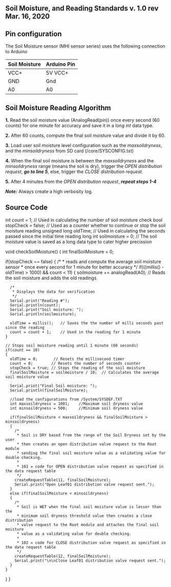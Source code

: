 Soil Moisture, and Reading Standards v. 1.0 rev Mar. 16, 2020
-----------------------------------------------------------

Pin configuration
-----------------------------------------------------------
The Soil Moisture sensor (MHI sensor series) uses the following connection to Arduino

| Soil Moisture  | Arduino Pin |
| ------------- | ------------- |
| VCC+ | 5V VCC+ |
| GND | Gnd |
| A0 | A0 |


Soil Moisture Reading Algorithm
-----------------------------------------------------------
**1.** Read the soil moisture value (AnalogRead(pin)) once every second (60 counts) for one minute for accuracy and save it in a *long int* data type.

**2.** After 60 counts, compute the final soil moisture value and divide it by 60.

**3.** Load user soil moisture level configuration such as the *maxsoildryness*, and the *minsoildryness* from SD card (/core/SYSCONFIG.txt)

**4.** When the final soil moisture is between the *maxsoildryness* and the *minsoildryness* range (means the soil is dry), trigger the *OPEN distribution request*, ***go to line 5***, else, trigger the *CLOSE distribution request*.

**5.** After 4 minutes from the *OPEN distribution request*, ***repeat steps 1-4***

***Note:*** Always create a high verbosity log.



Source Code
-----------------------------------------------------------

int count = 1;              // Used in calculating the number of soil moisture check
bool stopCheck = false;     // Used as a counter whether to continue or stop the soil moisture reading
unsigned long oldTime;      // Used in calculating the  seconds passed since the initial time reading 
long int soilmoisture = 0;  // The soil moisture value is saved as a long data type to cater higher precission

void checkSoilMoisture()
{
  int finalSoilMoisture = 0;
  
  if(stopCheck == false)
  {
    /* 
     * reads and compute the average soil moisture sensor
     * once every second for 1 minute for better accuracy
     */
    if(((millis() - oldTime) > 1000) && count < 11)
    {
      soilmoisture += analogRead(A0);   // Reads the soil moisture and adds the old readings

      /*
       * Displays the data for verification
       */
      Serial.print("Reading #");
      Serial.println(count);
      Serial.print("Soil moisture: ");
      Serial.println(soilmoisture);
    
      oldTime = millis();   // Saves the the number of milli seconds past since the reading
      count = count + 1;    // Used in the reading for 1 minute
    }

    // Stops soil moisture reading until 1 minute (60 seconds)
    if(count == 10)
    {
      oldTime = 0;       // Resets the millisecond timer
      count = 0;        // Resets the number of seconds counter
      stopCheck = true; // Stops the reading of the soil moisture
      finalSoilMoisture = soilmoisture / 10;  // Calculates the average soil moisture value
      
      Serial.print("Final Soil moisture: ");
      Serial.println(finalSoilMoisture);

      //load the configurations from /System/SYSDEF.TXT
      int maxsoildryness = 1001;    //Maximum soil dryness value
      int minsoildryness = 500;     //Minimum soil dryness value

      if(finalSoilMoisture < maxsoildryness && finalSoilMoisture > minsoildryness)
      {
        /* 
         * Soil is DRY based from the range of the Soil Dryness set by the user
         * then creates an open distribution valve request to the Root module
         * sending the final soil moisture value as a validating value for double checking.
         * 
         * 101 = code for OPEN distribution valve request as specified in the data request table
         */
        createRequestTable(11, finalSoilMoisture);
        Serial.print("Open Leaf01 distribution valve request sent.");
      }
      else if(finalSoilMoisture < minsoildryness)
      {
        /* 
         * Soil is WET when the final soil moisture value is lesser than the
         * minimum soil dryness threshold value then creates a close distribution 
         * valve request to the Root module and attaches the final soil moisture
         * value as a validating value for double checking.
         * 
         * 102 = code for CLOSE distribution valve request as specified in the data request table
         */
        createRequestTable(12, finalSoilMoisture);
        Serial.print("\n\nClose Leaf01 distribution valve request sent.");
      }
    }
  }
}


